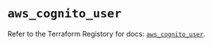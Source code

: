 # `aws_cognito_user`

Refer to the Terraform Registory for docs: [`aws_cognito_user`](https://registry.terraform.io/providers/hashicorp/aws/4.63.0/docs/resources/cognito_user).
